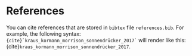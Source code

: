 # References

You can cite references that are stored in `bibtex` file `references.bib`. For example,
the following syntax: `` {cite}`kraus_kormann_morrison_sonnendrücker_2017` `` will render like
this: {cite}`kraus_kormann_morrison_sonnendrücker_2017`.

```{bibliography} references.bib
```
